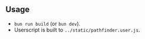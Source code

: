 ## Usage

-   `bun run build` (or `bun dev`).
-   Userscript is built to `../static/pathfinder.user.js`.
